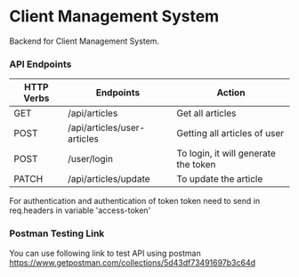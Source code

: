
# Client Management System

Backend for Client Management System.
### API Endpoints
| HTTP Verbs | Endpoints | Action |
| --- | --- | --- |
| GET | /api/articles| Get all articles |
| POST | /api/articles/user-articles | Getting all articles of user |
| POST | /user/login | To login, it will generate the token |
| PATCH | /api/articles/update | To update the article |


For authentication and authentication of token token need to send in req.headers in variable 'access-token'

### Postman Testing Link
You can use following link to test API using postman
https://www.getpostman.com/collections/5d43df73491697b3c64d


